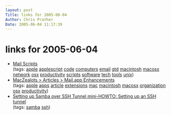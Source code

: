 ```yaml
---
layout: post
Title: links for 2005-06-04  
Author: Chris Prather
Date: 2005-06-04 11:17:39
---
```


# links for 2005-06-04
<ul class="delicious">
	<li>
		<div class="delicious-link"><a href="http://homepage.mac.com/aamann/Mail_Scripts.html">Mail Scripts</a></div>
		<div class="delicious-tags">(tags: <a href="http://del.icio.us/perigrin/apple">apple</a> <a href="http://del.icio.us/perigrin/applescript">applescript</a> <a href="http://del.icio.us/perigrin/code">code</a> <a href="http://del.icio.us/perigrin/computers">computers</a> <a href="http://del.icio.us/perigrin/email">email</a> <a href="http://del.icio.us/perigrin/gtd">gtd</a> <a href="http://del.icio.us/perigrin/macintosh">macintosh</a> <a href="http://del.icio.us/perigrin/macosx">macosx</a> <a href="http://del.icio.us/perigrin/network">network</a> <a href="http://del.icio.us/perigrin/osx">osx</a> <a href="http://del.icio.us/perigrin/productivity">productivity</a> <a href="http://del.icio.us/perigrin/scripts">scripts</a> <a href="http://del.icio.us/perigrin/software">software</a> <a href="http://del.icio.us/perigrin/tech">tech</a> <a href="http://del.icio.us/perigrin/tools">tools</a> <a href="http://del.icio.us/perigrin/unix">unix</a>)</div>
	</li>
	<li>
		<div class="delicious-link"><a href="http://maczealots.com/articles/mail-enhancements/">MacZealots > Articles > Mail.app Enhancements</a></div>
		<div class="delicious-tags">(tags: <a href="http://del.icio.us/perigrin/apple">apple</a> <a href="http://del.icio.us/perigrin/apps">apps</a> <a href="http://del.icio.us/perigrin/article">article</a> <a href="http://del.icio.us/perigrin/extensions">extensions</a> <a href="http://del.icio.us/perigrin/mac">mac</a> <a href="http://del.icio.us/perigrin/macintosh">macintosh</a> <a href="http://del.icio.us/perigrin/macosx">macosx</a> <a href="http://del.icio.us/perigrin/organization">organization</a> <a href="http://del.icio.us/perigrin/osx">osx</a> <a href="http://del.icio.us/perigrin/productivity">productivity</a>)</div>
	</li>
	<li>
		<div class="delicious-link"><a href="http://www.ibiblio.org/gferg/ldp/Samba-with-SSH/Samba-with-SSH-4.html">Setting up Samba over SSH Tunnel mini-HOWTO: Setting up an SSH tunnel</a></div>
		<div class="delicious-tags">(tags: <a href="http://del.icio.us/perigrin/samba">samba</a> <a href="http://del.icio.us/perigrin/ssh">ssh</a>)</div>
	</li>
</ul>

